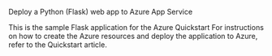 
 Deploy a Python (Flask) web app to Azure App Service 

This is the sample Flask application for the Azure Quickstart For instructions on how to create the Azure resources and deploy the application to Azure, refer to the Quickstart article.
